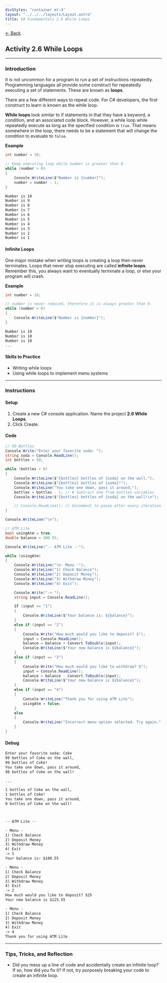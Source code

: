 ```yaml
---
divStyles: "container mt-4"
layout: "../../../layouts/Layout.astro"
title: C# Fundamentals 2.6 While Loops
---
```


[← Back](/c-sharp-fundamentals/)

## Activity 2.6 While Loops

---

### Introduction

It is not uncommon for a program to run a set of instructions repeatedly. Programming languages all provide some construct for repeatedly executing a set of statements. These are known as **loops**.

There are a few different ways to repeat code. For C# developers, the first construct to learn is known as the while loop.

**While loops** look similar to if statements in that they have a keyword, a condition, and an associated code block. However, a while loop while repeatedly execute as long as the specified condition is `true`. That means somewhere in the loop, there needs to be a statement that will change the condition to evaluate to `false`.

**Example**

```cs
int number = 10;

// Keep executing loop while number is greater than 0
while (number > 0)
{
    Console.WriteLine($"Number is {number}");
    number = number - 1;
}
```

```txt
Number is 10
Number is 9
Number is 8
Number is 7
Number is 6
Number is 5
Number is 4
Number is 3
Number is 2
Number is 1
```

#### Infinite Loops

One major mistake when writing loops is creating a loop then never terminates. Loops that never stop executing are called **infinite loops**. Remember this, you always want to eventually terminate a loop, or else your program will crash.

**Example**

```cs
int number = 10;

// number is never reduced, therefore it is always greater than 0.
while (number > 0)
{
    Console.WriteLine($"Number is {number}");
}
```

```txt
Number is 10
Number is 10
Number is 10
...
```

#### Skills to Practice

- Writing while loops
- Using while loops to implement menu systems

---

### Instructions

#### Setup

1. Create a new C# console application. Name the project **2.6 While Loops**.
2. Click Create.

#### Code

```cs
// 99 Bottles
Console.Write("Enter your favorite soda: ");
string soda = Console.ReadLine();
int bottles = 99;

while (bottles > 0)
{
    Console.WriteLine($"{bottles} bottles of {soda} on the wall,");
    Console.WriteLine($"{bottles} bottles of {soda}!");
    Console.WriteLine("You take one down, pass it around,");
    bottles = bottles - 1; // # Subtract one from bottles variables
    Console.WriteLine($"{bottles} bottles of {soda} on the wall!\n");

    // Console.ReadLine(); // Uncomment to pause after every iteration.
}

Console.WriteLine("\n");

// ATM Lite
bool usingAtm = true;
double balance = 100.55;

Console.WriteLine("-- ATM Lite --");

while (usingAtm)
{
    Console.WriteLine("\n- Menu -");
    Console.WriteLine("1) Check Balance");
    Console.WriteLine("2) Deposit Money");
    Console.WriteLine("3) Withdraw Money");
    Console.WriteLine("4) Exit");

    Console.Write("-> ");
    string input = Console.ReadLine();

    if (input == "1")
    {
        Console.WriteLine($"Your balance is: ${balance}");
    }
    else if (input == "2")
    {
        Console.Write("How much would you like to deposit? $");
        input = Console.ReadLine();
        balance = balance + Convert.ToDouble(input);
        Console.WriteLine($"Your new balance is ${balance}");
    }
    else if (input == "3")
    {
        Console.Write("How much would you like to withdraw? $");
        input = Console.ReadLine();
        balance = balance - Convert.ToDouble(input);
        Console.WriteLine($"Your new balance is ${balance}");
    }
    else if (input == "4")
    {
        Console.WriteLine("Thank you for using ATM Lite");
        usingAtm = false;
    }
    else
    {
        Console.WriteLine("Incorrect menu option selected. Try again.");
    }
}
```

#### Debug

```txt
Enter your favorite soda: Coke
99 bottles of Coke on the wall,
99 bottles of Coke!
You take one down, pass it around,
98 bottles of Coke on the wall!

...

1 bottles of Coke on the wall,
1 bottles of Coke!
You take one down, pass it around,
0 bottles of Coke on the wall!



-- ATM Lite --

- Menu -
1) Check Balance
2) Deposit Money
3) Withdraw Money
4) Exit
-> 1
Your balance is: $100.55

- Menu -
1) Check Balance
2) Deposit Money
3) Withdraw Money
4) Exit
-> 2
How much would you like to deposit? $25
Your new balance is $125.55

- Menu -
1) Check Balance
2) Deposit Money
3) Withdraw Money
4) Exit
-> 4
Thank you for using ATM Lite
```

---

### Tips, Tricks, and Reflection

- Did you mess up a line of code and accidentally create an infinite loop? If so, how did you fix it? If not, try purposely breaking your code to create an infinite loop.
